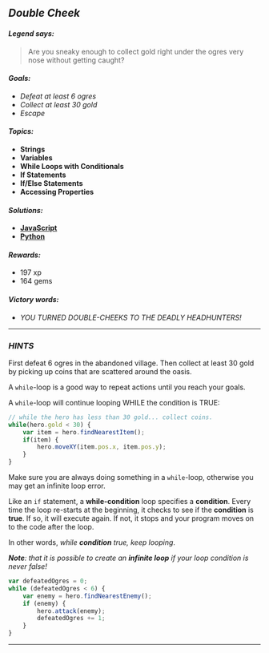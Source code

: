 ## _Double Cheek_

#### _Legend says:_
> Are you sneaky enough to collect gold right under the ogres very nose without getting caught?

#### _Goals:_
+ _Defeat at least 6 ogres_
+ _Collect at least 30 gold_
+ _Escape_

#### _Topics:_
+ **Strings**
+ **Variables**
+ **While Loops with Conditionals**
+ **If Statements**
+ **If/Else Statements**
+ **Accessing Properties**

#### _Solutions:_
+ **[JavaScript](doubleCheck.js)**
+ **[Python](double_check.py)**

#### _Rewards:_
+ 197 xp
+ 164 gems

#### _Victory words:_
+ _YOU TURNED DOUBLE-CHEEKS TO THE DEADLY HEADHUNTERS!_

___

### _HINTS_

First defeat 6 ogres in the abandoned village. Then collect at least 30 gold by picking up coins that are scattered around the oasis.

A `while`-loop is a good way to repeat actions until you reach your goals.

A `while`-loop will continue looping WHILE the condition is TRUE:

```javascript
// while the hero has less than 30 gold... collect coins.
while(hero.gold < 30) {
    var item = hero.findNearestItem();
    if(item) {
        hero.moveXY(item.pos.x, item.pos.y);
    }
}
```

Make sure you are always doing something in a `while`-loop, otherwise you may get an infinite loop error.

Like an `if` statement, a **while-condition** loop specifies a **condition**. Every time the loop re-starts at the beginning, it checks to see if the **condition** is **true**. If so, it will execute again. If not, it stops and your program moves on to the code after the loop.

In other words, _while **condition** true, keep looping_.

_**Note**: that it is possible to create an **infinite loop** if your loop condition is never false!_

```javascript
var defeatedOgres = 0;
while (defeatedOgres < 6) {
    var enemy = hero.findNearestEnemy();
    if (enemy) {
        hero.attack(enemy);
        defeatedOgres += 1;
    }
}
```

___
